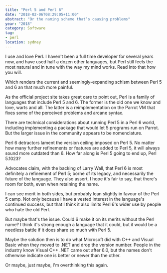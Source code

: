 ```yaml
---
title: "Perl 5 and Perl 6"
date: "2018-02-06T08:29:05+11:00"
abstract: "Or the naming scheme that’s causing problems"
year: "2018"
category: Software
tag:
- perl
location: sydney
---
```

I use and love Perl. I haven't been a full time developer for several years now, and have used half a dozen other languages, but Perl still feels the most natural and in tune with the way my mind works. Read into that how you will.

Which renders the current and seemingly-expanding schism between Perl 5 and 6 an that much more painful.

As the official project site takes great care to point out, Perl is a family of languages that include Perl 5 and 6. The former is the old one we know and love, warts and all. The latter is a reimplementation on the Parrot VM that fixes some of the perceived problems and arcane syntax.

There are technical considerations about running Perl 5 in a Perl 6 world, including implementing a package that would let 5 programs run on Parrot. But the larger issue in the community appears to be nomenclature.

Perl 6 detractors lament the version ceiling imposed on Perl 5. No matter how many further refinements or features are added to Perl 5, it will always sound more outdated than 6. How far along is Perl 5 going to end up, Perl 5.1023?

Advocates claim, with the backing of Larry Wall, that Perl 6 is most definitely a refinement of Perl 5; borne of its legacy, and necessarily the future of the language. They also assert, I hope it's fair to say, that there's room for both, even when retaining the name.

I can see merit in both sides, but probably lean slightly in favour of the Perl 5 camp. Not only because I have a vested interest in the language's continued success, but that I think it also limits Perl 6's wider use by people who hate the old Perl.

But maybe that's the issue. Could 6 make it on its merits without the Perl name? I think it's strong enough a language that it could, but it would be a needless battle if it does share so much with Perl 5.

Maybe the solution then is to do what Microsoft did with C++ and Visual Basic when they moved to .NET and drop the version number. People in the industry know Visual C++ .NET came out after 6.0, but the names don't otherwise indicate one is better or newer than the other.

Or maybe, just maybe, I'm overthinking this again.
